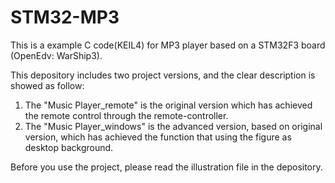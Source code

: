 # STM32-MP3
This is a example C code(KEIL4) for MP3 player based on a STM32F3 board (OpenEdv: WarShip3).

This depository includes two project versions, and the clear description is showed as follow:
1) The "Music Player_remote" is the original version which has achieved the remote control through the remote-controller.
2) The "Music Player_windows" is the advanced version, based on original version, which has achieved the function that using the figure as desktop background.

Before you use the project, please read the illustration file in the depository.
